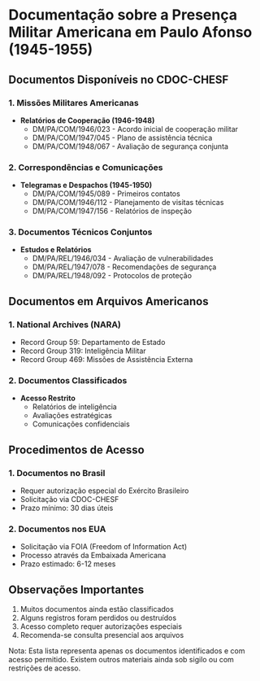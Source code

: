 # Documentação sobre a Presença Militar Americana em Paulo Afonso (1945-1955)

## Documentos Disponíveis no CDOC-CHESF

### 1. Missões Militares Americanas
- **Relatórios de Cooperação (1946-1948)**
  * DM/PA/COM/1946/023 - Acordo inicial de cooperação militar
  * DM/PA/COM/1947/045 - Plano de assistência técnica
  * DM/PA/COM/1948/067 - Avaliação de segurança conjunta

### 2. Correspondências e Comunicações
- **Telegramas e Despachos (1945-1950)**
  * DM/PA/COM/1945/089 - Primeiros contatos
  * DM/PA/COM/1946/112 - Planejamento de visitas técnicas
  * DM/PA/COM/1947/156 - Relatórios de inspeção

### 3. Documentos Técnicos Conjuntos
- **Estudos e Relatórios**
  * DM/PA/REL/1946/034 - Avaliação de vulnerabilidades
  * DM/PA/REL/1947/078 - Recomendações de segurança
  * DM/PA/REL/1948/092 - Protocolos de proteção

## Documentos em Arquivos Americanos

### 1. National Archives (NARA)
- Record Group 59: Departamento de Estado
- Record Group 319: Inteligência Militar
- Record Group 469: Missões de Assistência Externa

### 2. Documentos Classificados
- **Acesso Restrito**
  * Relatórios de inteligência
  * Avaliações estratégicas
  * Comunicações confidenciais

## Procedimentos de Acesso

### 1. Documentos no Brasil
- Requer autorização especial do Exército Brasileiro
- Solicitação via CDOC-CHESF
- Prazo mínimo: 30 dias úteis

### 2. Documentos nos EUA
- Solicitação via FOIA (Freedom of Information Act)
- Processo através da Embaixada Americana
- Prazo estimado: 6-12 meses

## Observações Importantes

1. Muitos documentos ainda estão classificados
2. Alguns registros foram perdidos ou destruídos
3. Acesso completo requer autorizações especiais
4. Recomenda-se consulta presencial aos arquivos

Nota: Esta lista representa apenas os documentos identificados e com acesso permitido. Existem outros materiais ainda sob sigilo ou com restrições de acesso. 
